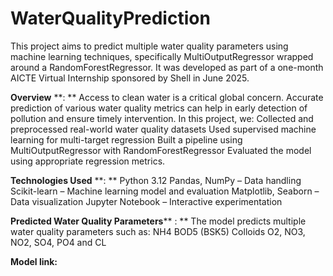 # WaterQualityPrediction
This project aims to predict multiple water quality parameters using machine learning techniques, specifically MultiOutputRegressor wrapped around a RandomForestRegressor. It was developed as part of a one-month AICTE Virtual Internship sponsored by Shell in June 2025.

**Overview** **: **
Access to clean water is a critical global concern. Accurate prediction of various water quality metrics can help in early detection of pollution and ensure timely intervention.
In this project, we:
  Collected and preprocessed real-world water quality datasets
  Used supervised machine learning for multi-target regression
  Built a pipeline using MultiOutputRegressor with RandomForestRegressor
  Evaluated the model using appropriate regression metrics.
  
**Technologies Used** **: **
Python 3.12
Pandas, NumPy – Data handling
Scikit-learn – Machine learning model and evaluation
Matplotlib, Seaborn – Data visualization
Jupyter Notebook – Interactive experimentation

**Predicted Water Quality Parameters**** : **
The model predicts multiple water quality parameters such as:
    NH4
    BOD5 (BSK5)
    Colloids
    O2, NO3, NO2, SO4, PO4 and
    CL 

**Model link:**
